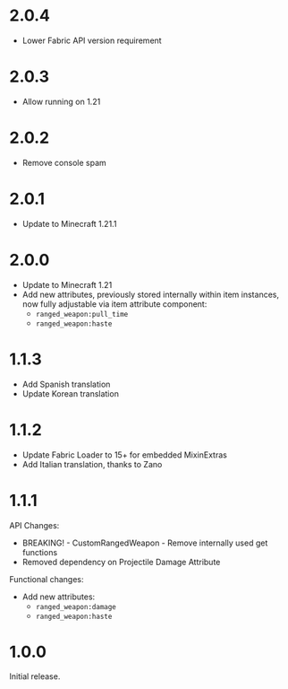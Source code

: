 # 2.0.4

- Lower Fabric API version requirement

# 2.0.3

- Allow running on 1.21

# 2.0.2

- Remove console spam

# 2.0.1

- Update to Minecraft 1.21.1

# 2.0.0

- Update to Minecraft 1.21
- Add new attributes, previously stored internally within item instances, now fully adjustable via item attribute component:
  - `ranged_weapon:pull_time`
  - `ranged_weapon:haste`

# 1.1.3

- Add Spanish translation
- Update Korean translation

# 1.1.2

- Update Fabric Loader to 15+ for embedded MixinExtras
- Add Italian translation, thanks to Zano

# 1.1.1

API Changes:
- BREAKING! - CustomRangedWeapon - Remove internally used get functions
- Removed dependency on Projectile Damage Attribute

Functional changes:
- Add new attributes:
  - `ranged_weapon:damage`
  - `ranged_weapon:haste`

# 1.0.0

Initial release.

#